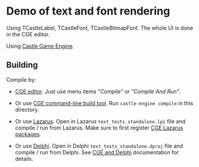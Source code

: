 # Demo of text and font rendering

Using TCastleLabel, TCastleFont, TCastleBitmapFont. The whole UI is done in the CGE editor.

Using [Castle Game Engine](https://castle-engine.io/).

## Building

Compile by:

- [CGE editor](https://castle-engine.io/editor). Just use menu items _"Compile"_ or _"Compile And Run"_.

- Or use [CGE command-line build tool](https://castle-engine.io/build_tool). Run `castle-engine compile` in this directory.

- Or use [Lazarus](https://www.lazarus-ide.org/). Open in Lazarus `text_tests_standalone.lpi` file and compile / run from Lazarus. Make sure to first register [CGE Lazarus packages](https://castle-engine.io/lazarus).

- Or use [Delphi](https://www.embarcadero.com/products/Delphi). Open in Delphi `text_tests_standalone.dproj` file and compile / run from Delphi. See [CGE and Delphi](https://castle-engine.io/delphi) documentation for details.
